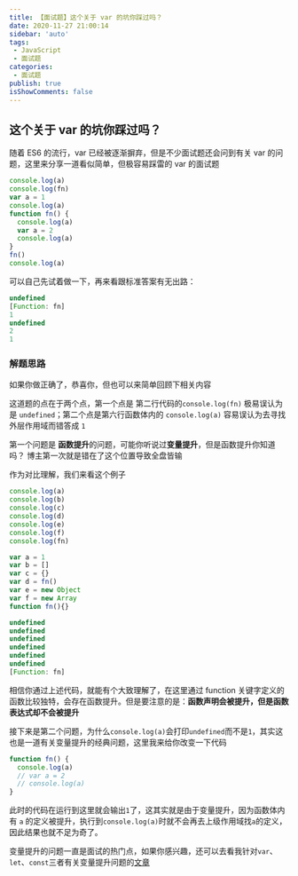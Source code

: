 ```yaml
---
title: 【面试题】这个关于 var 的坑你踩过吗？
date: 2020-11-27 21:00:14
sidebar: 'auto'
tags:
 - JavaScript
 - 面试题
categories:
 - 面试题
publish: true 
isShowComments: false
---
```


## 这个关于 var 的坑你踩过吗？

随着 ES6 的流行，var 已经被逐渐摒弃，但是不少面试题还会问到有关 var 的问题，这里来分享一道看似简单，但极容易踩雷的 var 的面试题

```js
console.log(a)
console.log(fn)
var a = 1
console.log(a)
function fn() {
  console.log(a)
  var a = 2
  console.log(a)
}
fn()
console.log(a)
```

可以自己先试着做一下，再来看跟标准答案有无出路：

```js
undefined
[Function: fn]
1
undefined
2
1
```

### 解题思路

如果你做正确了，恭喜你，但也可以来简单回顾下相关内容

这道题的点在于两个点，第一个点是 第二行代码的`console.log(fn)` 极易误认为是 `undefined`；第二个点是第六行函数体内的 `console.log(a)` 容易误认为去寻找外层作用域而错答成 `1`

第一个问题是 **函数提升**的问题，可能你听说过**变量提升**，但是函数提升你知道吗？ 博主第一次就是错在了这个位置导致全盘皆输

作为对比理解，我们来看这个例子

```js
console.log(a)
console.log(b)
console.log(c)
console.log(d)
console.log(e)
console.log(f)
console.log(fn)

var a = 1
var b = []
var c = {}
var d = fn()
var e = new Object
var f = new Array
function fn(){}
```

```js
undefined
undefined
undefined
undefined
undefined
undefined
[Function: fn]
```

相信你通过上述代码，就能有个大致理解了，在这里通过 function 关键字定义的函数比较独特，会存在函数提升。但是要注意的是：**函数声明会被提升，但是函数表达式却不会被提升**

接下来是第二个问题，为什么`console.log(a)`会打印`undefined`而不是`1`，其实这也是一道有关变量提升的经典问题，这里我来给你改变一下代码

```js
function fn() {
  console.log(a)
  // var a = 2
  // console.log(a)
}
```

此时的代码在运行到这里就会输出`1`了，这其实就是由于变量提升，因为函数体内有 `a` 的定义被提升，执行到`console.log(a)`时就不会再去上级作用域找`a`的定义，因此结果也就不足为奇了。

变量提升的问题一直是面试的热门点，如果你感兴趣，还可以去看我针对`var`、`let`、`const`三者有关变量提升问题的[文章](https://shiguanghai.top/blogs/%E6%8B%89%E5%8B%BE%E4%BD%9C%E4%B8%9A/01/01-02.html#%E3%80%90%E7%AE%80%E7%AD%94%E9%A2%98%E3%80%91%E5%9B%9B%E3%80%81%E8%AF%B7%E8%AF%A6%E7%BB%86%E8%AF%B4%E6%98%8Evar-let-const%E4%B8%89%E7%A7%8D%E5%A3%B0%E6%98%8E%E5%8F%98%E9%87%8F%E7%9A%84%E6%96%B9%E5%BC%8F%E4%B9%8B%E9%97%B4%E7%9A%84%E5%85%B7%E4%BD%93%E5%B7%AE%E5%88%AB%E3%80%82)
